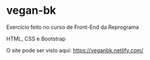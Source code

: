 # vegan-bk
Exercício feito no curso de Front-End da Reprograma 

HTML, CSS e Bootstrap 

O site pode ser visto aqui: https://veganbk.netlify.com/
